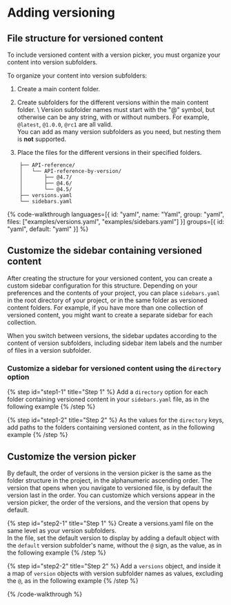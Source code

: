 <!-- ...other markup... -->
# Adding versioning

## File structure for versioned content

To include versioned content with a version picker, you must organize your content into version subfolders.

To organize your content into version subfolders:

  1. Create a main content folder.
   
  2. Create subfolders for the different versions within the main content folder. \ 
     Version subfolder names must start with the "@" symbol, but otherwise can be any string, with or without numbers.
     For example, `@latest`, `@1.0.0`, `@rc1` are all valid. \
     You can add as many version subfolders as you need, but nesting them is **not** supported.
  
  3. Place the files for the different versions in their specified folders.
   
```treeview  {% title="File structure for versioned content" %}
    ├── API-reference/
    │   └── API-reference-by-version/
    │       ├── @4.7/
    │       ├── @4.6/
    │       └── @4.5/
    ├── versions.yaml
    └── sidebars.yaml
```

{% code-walkthrough
  languages=[{
    id: "yaml",
    name: "Yaml",
    group: "yaml",
    files: ["examples/versions.yaml", "examples/sidebars.yaml"]
  }]
  groups=[{
    id: "yaml",
    default: "yaml"
  }]
%}
  ## Customize the sidebar containing versioned content

  After creating the structure for your versioned content, you can create a custom sidebar configuration for this structure.
  Depending on your preferences and the contents of your project, you can place `sidebars.yaml` in the root directory of your project, or in the same folder as versioned content folders.
  For example, if you have more than one collection of versioned content, you might want to create a separate sidebar for each collection.

  When you switch between versions, the sidebar updates according to the content of version subfolders, including sidebar item labels and the number of files in a version subfolder.
  
  ### Customize a sidebar for versioned content using the `directory` option

  {% step id="step1-1" title="Step 1" %}
    Add a `directory` option for each folder containing versioned content in your `sidebars.yaml` file, as in the following example
  {% /step %}

  {% step id="step1-2" title="Step 2" %}
    As the values for the `directory` keys, add paths to the folders containing versioned content, as in the following example
  {% /step %}

  ## Customize the version picker

  By default, the order of versions in the version picker is the same as the folder structure in the project, in the alphanumeric ascending order. The version that opens when you navigate to versioned file, is by default the version last in the order.
  You can customize which versions appear in the version picker, the order of the versions, and the version that opens by default.

  {% step id="step2-1" title="Step 1" %}
    Create a versions.yaml file on the same level as your version subfolders. \
    In the file, set the default version to display by adding a default object with the `default` version subfolder's name, without the `@` sign, as the value, as in the following example
  {% /step %}

  {% step id="step2-2" title="Step 2" %}
    Add a `versions` object, and inside it a map of `version` objects with version subfolder names as values, excluding the `@`, as in the following example
  {% /step %}

{% /code-walkthrough %}